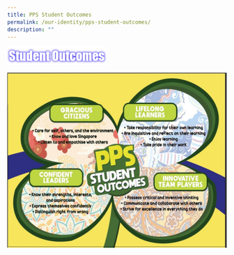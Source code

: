 ```yaml
---
title: PPS Student Outcomes
permalink: /our-identity/pps-student-outcomes/
description: ""
---
```


<img src="/images/student%20outcomes.png" 
     style="width:45%">


![](/images/PPS%20Student%20Outcomes.jpeg)
